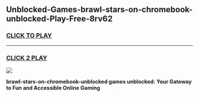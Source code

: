 
## Unblocked-Games-brawl-stars-on-chromebook-unblocked-Play-Free-8rv62
<h3>
<a href="https://premium76.site?title=brawl-stars-on-chromebook-unblocked&ref=10A">CLICK TO PLAY</a></h3>
<hr>

<h3>
<a href="https://premium76.site?title=brawl-stars-on-chromebook-unblocked&ref=10A">CLICK 2 PLAY</a>
  
</h3>

<a href="https://premium76.site?title=brawl-stars-on-chromebook-unblocked&ref=10A"><img src="https://clearcache.store/games.png"></a>


**brawl-stars-on-chromebook-unblocked games unblocked: Your Gateway to Fun and Accessible Online Gaming**
